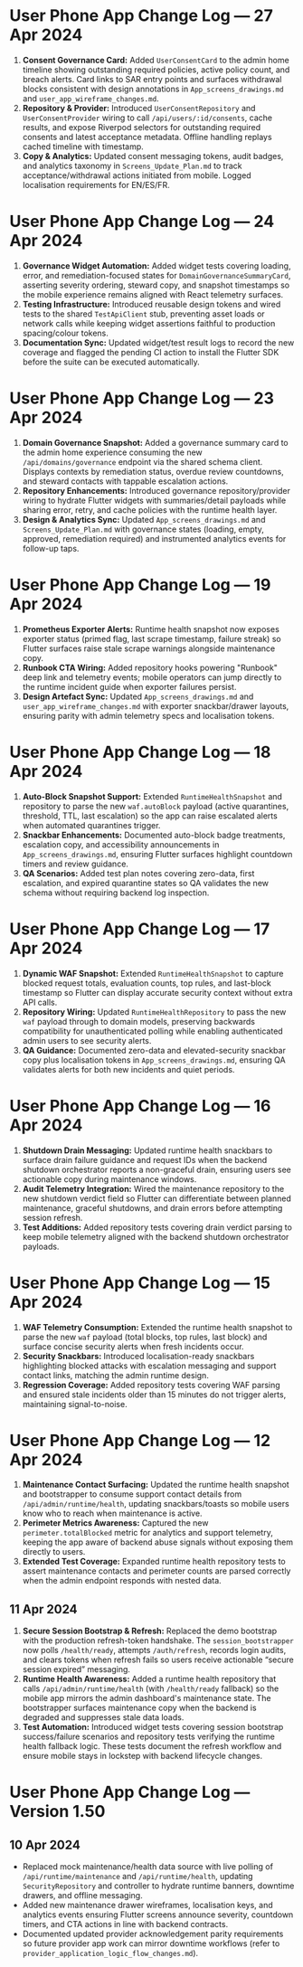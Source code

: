 # User Phone App Change Log — 27 Apr 2024

1. **Consent Governance Card:** Added `UserConsentCard` to the admin home
   timeline showing outstanding required policies, active policy count, and
   breach alerts. Card links to SAR entry points and surfaces withdrawal blocks
   consistent with design annotations in `App_screens_drawings.md` and
   `user_app_wireframe_changes.md`.
2. **Repository & Provider:** Introduced `UserConsentRepository` and
   `UserConsentProvider` wiring to call `/api/users/:id/consents`, cache results,
   and expose Riverpod selectors for outstanding required consents and latest
   acceptance metadata. Offline handling replays cached timeline with timestamp.
3. **Copy & Analytics:** Updated consent messaging tokens, audit badges, and
   analytics taxonomy in `Screens_Update_Plan.md` to track acceptance/withdrawal
   actions initiated from mobile. Logged localisation requirements for EN/ES/FR.

# User Phone App Change Log — 24 Apr 2024

1. **Governance Widget Automation:** Added widget tests covering loading, error,
   and remediation-focused states for `DomainGovernanceSummaryCard`, asserting
   severity ordering, steward copy, and snapshot timestamps so the mobile
   experience remains aligned with React telemetry surfaces.
2. **Testing Infrastructure:** Introduced reusable design tokens and wired tests
   to the shared `TestApiClient` stub, preventing asset loads or network calls
   while keeping widget assertions faithful to production spacing/colour tokens.
3. **Documentation Sync:** Updated widget/test result logs to record the new
   coverage and flagged the pending CI action to install the Flutter SDK before
   the suite can be executed automatically.

# User Phone App Change Log — 23 Apr 2024

1. **Domain Governance Snapshot:** Added a governance summary card to the admin
   home experience consuming the new `/api/domains/governance` endpoint via the
   shared schema client. Displays contexts by remediation status, overdue review
   countdowns, and steward contacts with tappable escalation actions.
2. **Repository Enhancements:** Introduced governance repository/provider wiring
   to hydrate Flutter widgets with summaries/detail payloads while sharing error,
   retry, and cache policies with the runtime health layer.
3. **Design & Analytics Sync:** Updated `App_screens_drawings.md` and
   `Screens_Update_Plan.md` with governance states (loading, empty, approved,
   remediation required) and instrumented analytics events for follow-up taps.

# User Phone App Change Log — 19 Apr 2024

1. **Prometheus Exporter Alerts:** Runtime health snapshot now exposes exporter status (primed flag, last scrape timestamp, failure streak) so Flutter surfaces raise stale scrape warnings alongside maintenance copy.
2. **Runbook CTA Wiring:** Added repository hooks powering "Runbook" deep link and telemetry events; mobile operators can jump directly to the runtime incident guide when exporter failures persist.
3. **Design Artefact Sync:** Updated `App_screens_drawings.md` and `user_app_wireframe_changes.md` with exporter snackbar/drawer layouts, ensuring parity with admin telemetry specs and localisation tokens.

# User Phone App Change Log — 18 Apr 2024

1. **Auto-Block Snapshot Support:** Extended `RuntimeHealthSnapshot` and repository to parse the new `waf.autoBlock` payload (active quarantines, threshold, TTL, last escalation) so the app can raise escalated alerts when automated quarantines trigger.
2. **Snackbar Enhancements:** Documented auto-block badge treatments, escalation copy, and accessibility announcements in `App_screens_drawings.md`, ensuring Flutter surfaces highlight countdown timers and review guidance.
3. **QA Scenarios:** Added test plan notes covering zero-data, first escalation, and expired quarantine states so QA validates the new schema without requiring backend log inspection.

# User Phone App Change Log — 17 Apr 2024

1. **Dynamic WAF Snapshot:** Extended `RuntimeHealthSnapshot` to capture blocked request totals, evaluation counts, top rules, and last-block timestamp so Flutter can display accurate security context without extra API calls.
2. **Repository Wiring:** Updated `RuntimeHealthRepository` to pass the new `waf` payload through to domain models, preserving backwards compatibility for unauthenticated polling while enabling authenticated admin users to see security alerts.
3. **QA Guidance:** Documented zero-data and elevated-security snackbar copy plus localisation tokens in `App_screens_drawings.md`, ensuring QA validates alerts for both new incidents and quiet periods.

# User Phone App Change Log — 16 Apr 2024

1. **Shutdown Drain Messaging:** Updated runtime health snackbars to surface drain failure guidance and request IDs when the backend shutdown orchestrator reports a non-graceful drain, ensuring users see actionable copy during maintenance windows.
2. **Audit Telemetry Integration:** Wired the maintenance repository to the new shutdown verdict field so Flutter can differentiate between planned maintenance, graceful shutdowns, and drain errors before attempting session refresh.
3. **Test Additions:** Added repository tests covering drain verdict parsing to keep mobile telemetry aligned with the backend shutdown orchestrator payloads.

# User Phone App Change Log — 15 Apr 2024

1. **WAF Telemetry Consumption:** Extended the runtime health snapshot to parse the new `waf` payload (total blocks, top rules, last block) and surface concise security alerts when fresh incidents occur.
2. **Security Snackbars:** Introduced localisation-ready snackbars highlighting blocked attacks with escalation messaging and support contact links, matching the admin runtime design.
3. **Regression Coverage:** Added repository tests covering WAF parsing and ensured stale incidents older than 15 minutes do not trigger alerts, maintaining signal-to-noise.

# User Phone App Change Log — 12 Apr 2024

1. **Maintenance Contact Surfacing:** Updated the runtime health snapshot and bootstrapper to consume support contact details
   from `/api/admin/runtime/health`, updating snackbars/toasts so mobile users know who to reach when maintenance is active.
2. **Perimeter Metrics Awareness:** Captured the new `perimeter.totalBlocked` metric for analytics and support telemetry,
   keeping the app aware of backend abuse signals without exposing them directly to users.
3. **Extended Test Coverage:** Expanded runtime health repository tests to assert maintenance contacts and perimeter counts are
   parsed correctly when the admin endpoint responds with nested data.

## 11 Apr 2024

1. **Secure Session Bootstrap & Refresh:** Replaced the demo bootstrap with the production refresh-token handshake. The
   `session_bootstrapper` now polls `/health/ready`, attempts `/auth/refresh`, records login audits, and clears tokens when
   refresh fails so users receive actionable “secure session expired” messaging.
2. **Runtime Health Awareness:** Added a runtime health repository that calls `/api/admin/runtime/health` (with `/health/ready`
   fallback) so the mobile app mirrors the admin dashboard's maintenance state. The bootstrapper surfaces maintenance copy when
   the backend is degraded and suppresses stale data loads.
3. **Test Automation:** Introduced widget tests covering session bootstrap success/failure scenarios and repository tests
   verifying the runtime health fallback logic. These tests document the refresh workflow and ensure mobile stays in lockstep
   with backend lifecycle changes.
# User Phone App Change Log — Version 1.50

## 10 Apr 2024
- Replaced mock maintenance/health data source with live polling of `/api/runtime/maintenance` and `/api/runtime/health`, updating `SecurityRepository` and controller to hydrate runtime banners, downtime drawers, and offline messaging.
- Added new maintenance drawer wireframes, localisation keys, and analytics events ensuring Flutter screens announce severity, countdown timers, and CTA actions in line with backend contracts.
- Documented updated provider acknowledgement parity requirements so future provider app work can mirror downtime workflows (refer to `provider_application_logic_flow_changes.md`).
